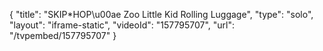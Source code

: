{
    "title": "SKIP*HOP\u00ae Zoo Little Kid Rolling Luggage",
    "type": "solo",
    "layout": "iframe-static",
    "videoId": "157795707",
    "url": "\/tvpembed\/157795707"
}